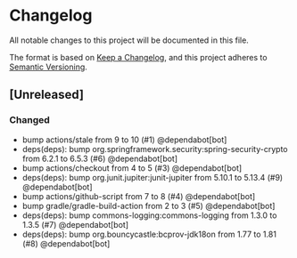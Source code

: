 # Changelog

All notable changes to this project will be documented in this file.

The format is based on [Keep a Changelog](https://keepachangelog.com/en/1.0.0/),
and this project adheres to [Semantic Versioning](https://semver.org/spec/v2.0.0.html).

## [Unreleased]

### Changed
- bump actions/stale from 9 to 10 (#1) @dependabot[bot]
- deps(deps): bump org.springframework.security:spring-security-crypto from 6.2.1 to 6.5.3 (#6) @dependabot[bot]
- bump actions/checkout from 4 to 5 (#3) @dependabot[bot]
- deps(deps): bump org.junit.jupiter:junit-jupiter from 5.10.1 to 5.13.4 (#9) @dependabot[bot]
- bump actions/github-script from 7 to 8 (#4) @dependabot[bot]
- bump gradle/gradle-build-action from 2 to 3 (#5) @dependabot[bot]
- deps(deps): bump commons-logging:commons-logging from 1.3.0 to 1.3.5 (#7) @dependabot[bot]
- deps(deps): bump org.bouncycastle:bcprov-jdk18on from 1.77 to 1.81 (#8) @dependabot[bot]